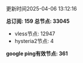 更新时间2025-04-06 13:12:16

**总订阅: 159**
**总节点: 33045**
- vless节点: 12947
- hysteria2节点: 4

**google ping有效节点: 361**
